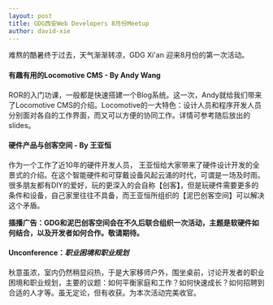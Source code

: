```yaml
---
layout: post
title: GDG西安Web Developers 8月份Meetup
author: david-xie
---
```


难熬的酷暑终于过去，天气渐渐转凉，GDG Xi'an 迎来8月份的第一次活动。

#### 有趣有用的Locomotive CMS - By Andy Wang

ROR的入门功课，一般都是快速搭建一个Blog系统。这一次，Andy就给我们带来了Locomotive CMS的介绍。Locomotive的一大特色：设计人员和程序开发人员分别面对各自的工作界面，而又可以方便的协同工作。详情可参考随后放出的slides。

#### 硬件产品与创客空间 - By 王亚恒

作为一个工作了近10年的硬件开发人员， 王亚恒给大家带来了硬件设计开发的全景式的介绍。在这个智能硬件和可穿戴设备风起云涌的时代，可谓是一场及时雨。很多朋友都有DIY的爱好，玩的更深入的会自称【创客】，但是玩硬件需要更多的条件和设备，自己家里往往不具备，而王亚恒所组织的【泥巴创客空间】可以解决这个矛盾。

**插播广告：GDG和泥巴创客空间会在不久后联合组织一次活动，主题是软硬件如何结合，以及开发者如何合作。敬请期待。**

#### Unconference：*职业困境和职业规划*

秋意虽浓，室内仍然稍显闷热，于是大家移师户外，围坐桌前，讨论开发者的职业困境和职业规划，主要的议题：如何平衡家庭和工作？如何快速成长？如何招聘到合适的人才等。虽无定论，但有收获。为本次活动完美收官。

